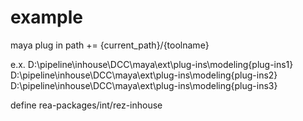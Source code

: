 # example

maya plug in path += {current_path}/{toolname}

e.x.
D:\pipeline\inhouse\DCC\maya\ext\plug-ins\modeling\{plug-ins1}
D:\pipeline\inhouse\DCC\maya\ext\plug-ins\modeling\{plug-ins2}
D:\pipeline\inhouse\DCC\maya\ext\plug-ins\modeling\{plug-ins3}

define rea-packages/int/rez-inhouse